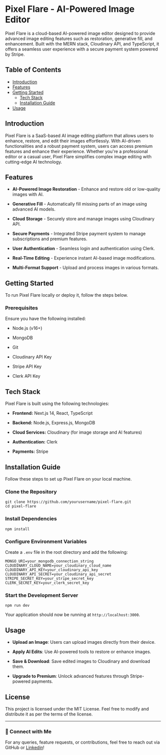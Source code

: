 Pixel Flare - AI-Powered Image Editor
=====================================

Pixel Flare is a cloud-based AI-powered image editor designed to provide advanced image editing features such as restoration, generative fill, and enhancement. Built with the MERN stack, Cloudinary API, and TypeScript, it offers a seamless user experience with a secure payment system powered by Stripe.

Table of Contents
-----------------
- [Introduction](#introduction)
- [Features](#features)
- [Getting Started](#getting-started)
  - [Tech Stack](#tech-stack)
  - [Installation Guide](#installation-guide)
- [Usage](#usage)  

Introduction
------------

Pixel Flare is a SaaS-based AI image editing platform that allows users to enhance, restore, and edit their images effortlessly. With AI-driven functionalities and a robust payment system, users can access premium features and enhance their experience. Whether you're a professional editor or a casual user, Pixel Flare simplifies complex image editing with cutting-edge AI technology.

Features
--------

-   **AI-Powered Image Restoration** - Enhance and restore old or low-quality images with AI.

-   **Generative Fill** - Automatically fill missing parts of an image using advanced AI models.

-   **Cloud Storage** - Securely store and manage images using Cloudinary API.

-   **Secure Payments** - Integrated Stripe payment system to manage subscriptions and premium features.

-   **User Authentication** - Seamless login and authentication using Clerk.

-   **Real-Time Editing** - Experience instant AI-based image modifications.

-   **Multi-Format Support** - Upload and process images in various formats.

Getting Started
---------------

To run Pixel Flare locally or deploy it, follow the steps below.

### Prerequisites

Ensure you have the following installed:

-   Node.js (v16+)

-   MongoDB

-   Git

-   Cloudinary API Key

-   Stripe API Key

-   Clerk API Key

Tech Stack
----------

Pixel Flare is built using the following technologies:

-   **Frontend:** Next.js 14, React, TypeScript

-   **Backend:** Node.js, Express.js, MongoDB

-   **Cloud Services:** Cloudinary (for image storage and AI features)

-   **Authentication:** Clerk

-   **Payments:** Stripe

Installation Guide
------------------

Follow these steps to set up Pixel Flare on your local machine.

### Clone the Repository

```
git clone https://github.com/yourusername/pixel-flare.git
cd pixel-flare
```

### Install Dependencies

```
npm install
```

### Configure Environment Variables

Create a `.env` file in the root directory and add the following:

```
MONGO_URI=your_mongodb_connection_string
CLOUDINARY_CLOUD_NAME=your_cloudinary_cloud_name
CLOUDINARY_API_KEY=your_cloudinary_api_key
CLOUDINARY_API_SECRET=your_cloudinary_api_secret
STRIPE_SECRET_KEY=your_stripe_secret_key
CLERK_SECRET_KEY=your_clerk_secret_key
```

### Start the Development Server

```
npm run dev
```

Your application should now be running at `http://localhost:3000`.

Usage
-----

-   **Upload an Image**: Users can upload images directly from their device.

-   **Apply AI Edits**: Use AI-powered tools to restore or enhance images.

-   **Save & Download**: Save edited images to Cloudinary and download them.

-   **Upgrade to Premium**: Unlock advanced features through Stripe-powered payments.

License
-------

This project is licensed under the MIT License. Feel free to modify and distribute it as per the terms of the license.

* * * * *

### 🚀 Connect with Me

For any queries, feature requests, or contributions, feel free to reach out via GitHub or [Linkedin](https://www.linkedin.com/in/srv-gupta/)!
